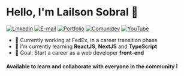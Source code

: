 # Hello, I'm Lailson Sobral 👋

[![Linkedin](https://img.shields.io/badge/-LinkedIn-0A66C2?style=flat&labelColor=0A66C2&logo=Linkedin&Color=white)](https://www.linkedin.com/in/lailsonsobral/)
[![E-mail](https://img.shields.io/badge/-lailsonlm@hotmail.com-F04524?style=flat&labelColor=F04524&label=📧&Color=white)](mailto:lailsonlm@hotmail.com)
[![Portfolio](https://img.shields.io/badge/Portfolio-%20-blue)](https://portfolio-lailsonlm.vercel.app/)
[![Comunidev](https://img.shields.io/badge/Comunidev-%20-F54703)](https://comunidev.vercel.app/)
[![YouTube](https://img.shields.io/badge/Comunidev-%20-F54703)](https://www.youtube.com/channel/UCLFzhc-q7wWXsTZlIGakh2w)


- 👔 Currently working at FedEx, in a career transition phase
- 🌱 I’m currently learning **ReactJS**, **NextJS** and **TypeScript**
- 🚀 Goal: Start a career as a web developer **front-end**


#### Available to learn and collaborate with everyone in the community :grey_exclamation:
